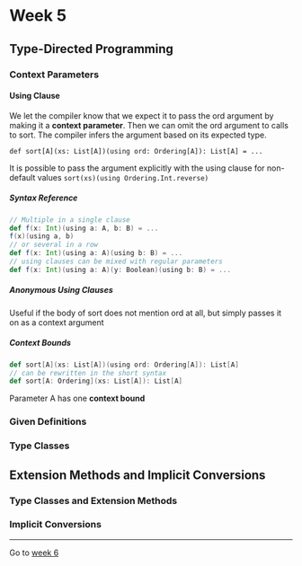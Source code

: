 # Week 5

## Type-Directed Programming
### Context Parameters
#### Using Clause

We let the compiler know that we expect it to pass the ord argument by making it a **context parameter**. Then we can omit the ord argument to calls to sort. The compiler infers the argument based on its expected type.

`def sort[A](xs: List[A])(using ord: Ordering[A]): List[A] = ...`

It is possible to pass the argument explicitly with the using clause for non-default values
`sort(xs)(using Ordering.Int.reverse)`

##### Syntax Reference

```scala
// Multiple in a single clause
def f(x: Int)(using a: A, b: B) = ...
f(x)(using a, b)
// or several in a row
def f(x: Int)(using a: A)(using b: B) = ...
// using clauses can be mixed with regular parameters
def f(x: Int)(using a: A)(y: Boolean)(using b: B) = ...
```
##### Anonymous Using Clauses
Useful if the body of sort does not mention ord at all, but simply passes it on as a context argument

##### Context Bounds
```scala
def sort[A](xs: List[A])(using ord: Ordering[A]): List[A]
// can be rewritten in the short syntax
def sort[A: Ordering](xs: List[A]): List[A]
```
Parameter A has one **context bound**

### Given Definitions

### Type Classes

## Extension Methods and Implicit Conversions

### Type Classes and Extension Methods

### Implicit Conversions


---
Go to [week 6](Week6.md)
